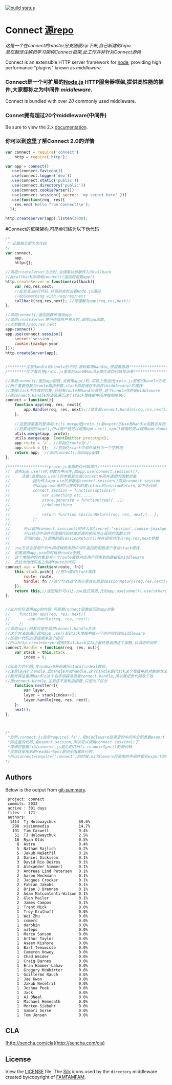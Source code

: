 [![build status](https://secure.travis-ci.org/senchalabs/connect.png)](http://travis-ci.org/senchalabs/connect)
# Connect [源repo](https://github.com/senchalabs/connect)

*这是一个在connect的master分支随便zip下来,自己新建的repo.*  
*意在翻译注解和学习架构Connect框架,此工作并非针对Connect源码*  

Connect is an extensible HTTP server framework for [node](http://nodejs.org), providing high performance "plugins" known as _middleware_.
### Connect是一个可扩展的[Node.js](http://nodejs.org) HTTP服务器框架,提供高性能的插件,大家都称之为中间件 _middleware_.  

Connect is bundled with over _20_ commonly used middleware.
### Connet拥有超过20个middleware(中间件)  

Be sure to view the 2.x [documentation](http://senchalabs.github.com/connect/).
### 你可以到[这里](http://senchalabs.github.com/connect/)了解Connect 2.0的详情  
  
```js
var connect = require('connect')
  , http = require('http');

var app = connect()
  .use(connect.favicon())
  .use(connect.logger('dev'))
  .use(connect.static('public'))
  .use(connect.directory('public'))
  .use(connect.cookieParser())
  .use(connect.session({ secret: 'my secret here' }))
  .use(function(req, res){
    res.end('Hello from Connect!\n');
  });

http.createServer(app).listen(3000);
```




#Connect的框架架构,可简单归结为以下伪代码

```js
/*
 * 此篇幅全部为伪代码
*/
var connect,
    app,
    http={};
      
//调用createServer方法时,会调用以参数传入的callback
//此callback为调用connect()返回的函数app()
http.createServer = function(callback){
    var req,res,next;
    //此处省去N行代码,好奇的自觉去看Node.js源码
    //doSomething with req/res/next
    callback(req,res,next); //可理解为app(req,res,next);
};

//调用connect()返回函数传值给app
//调用createServer等待终端用户接入时,调用app函数,
//以参数传入req,res,next
app=connect()
app.use(connect.session({
    secret:'session',
    cookie:{maxAge:year
}));
http.createServer(app);


/********注意Handle和handle的不同,源码都用handle,很混肴思路******************/
/********往下看会把proto.js里面的use和Handle简化成伪代码写出来***************/

//调用connect()返回app函数,当调用app()时,实质上是运行proto.js里面的Handle方法
//两个重要参数为route路由参数,stack则是储存中间件(middleware)的堆栈
//堆栈stack中存放的对象,分别有route和handle属性,这个handle存的是middleware
//而connect.Handle方法会遍历这个stack堆栈把中间件按顺序执行
connect = function(){
    function app(req, res, next){
        app.Handle(req, res, next);//其实是connect.Handle(req,res,next);
    };
    
    //这里很重要的是调用utils.merge把proto.js里export的use和Handle函数合并到
    //将要返回的app(),所以用户就可以调用app.use(),app()调用时可以调用app.Handle()
    utils.merge(app, proto);
    utils.merge(app, EventEmitter.prototype);
    app.route = '/'; //初始化route为'/'
    app.stack = [];  //初始化stack中间件堆栈为一个空数组
    return app;  //调用connect()返回app函数
};

/******************proto.js里面的伪代码简化:*****************************/
//  调用app.use()时,参数为中间件,如app.use(connect.session());
//     注意:这里app.use()的参数其实是connect中间件返回的函数对象
//          因为传入app.use的参数是connect.session()而非connect.session
//          所以app.use里的fn接收到的是return的sessionReturn,如下伪代码
//          connect.session = function(options){
//              var something etc.....
//              store.generate = function(req){...};
//              //doSomething
//
//              return function sessionReturn(req, res, next){...};
//          };
//        
//      所以调用connect.session()时传入如{secret:'session',cookie:{maxAge:year}}的参数,
//      可以经过中间件的逻辑代码处理后再利用闭包让返回的函数工作
//      实际Node.js调用的是sessionReturn()并在调用时传入req,res,next参数
//
//  use方法会按用户的代码逻辑顺序把中间件返回的函数逐个放进stack堆栈,
//  如果调用app.use的时候有route参数,
//  这个堆栈中的对象会有一个route属性对应用户想用到的路由和middleware
//  此处为伪代码省去判断route的代码
connect.use = function(route, fn){
    this.stack.push({ //把fn推如stack堆栈
        route: route,
        handle: fn //这个fn在这个例子里其实就是sessionReturn(req,res,next){...};
    });
    return this;//返回指针可以让.use链式调用,比如app.use(some()).use(other()).use(another())
};


//此为实际调用app的内容,可观察connect函数返回的app对象
//    function app(req, res, next){
//        app.Handle(req, res, next);
//    };
//调用app()时其实是在调用connect.Handle方法
//这个方法会遍历调用app.use()后stack堆栈中每一个用户用到的middleware
//按用户代码的逻辑顺序逐个运行
//所以http.createServer调用的Callback实际上最终是调用这个函数,以调用中间件
connect.Handle = function(req, res, out){
    var stack = this.stack,
        index = 0;

//此处为伪代码,在index=0开始遍历stack[index]数组,
//注意layer.handle,此handle非彼handle,这个handle是stack这个堆栈中的对象的方法
//我觉得这里用handle这个名字很容易混肴connect.handle,所以我把伪代码改了改
//用connect.Handle,注意这不是构造函数,只是为了区分
    function next(err){
        var layer;
        layer = stack[index++];
        layer.handle(req, res, next);
    };
    next();
};



/*
 *当然,connect.js会用require('fs'),把middleware目录里的中间件全部悉数export
 *如这里的代码,会export.session,所以可以调用connect.session()了
 *详细可查看lib/connect.js最后的几行fs.readdirSync()的源代码
 *注意这里用到的readdirSync是同步阻塞执行的,
 *所以connect=require('connect')的时候,middleware目录里的中间件都会export到connect
*/
```


## Authors

 Below is the output from [git-summary](http://github.com/visionmedia/git-extras).


     project: connect
     commits: 2033
     active : 301 days
     files  : 171
     authors: 
      1414	Tj Holowaychuk          69.6%
       298	visionmedia             14.7%
       191	Tim Caswell             9.4%
        51	TJ Holowaychuk          2.5%
        10	Ryan Olds               0.5%
         8	Astro                   0.4%
         5	Nathan Rajlich          0.2%
         5	Jakub Nešetřil          0.2%
         3	Daniel Dickison         0.1%
         3	David Rio Deiros        0.1%
         3	Alexander Simmerl       0.1%
         3	Andreas Lind Petersen   0.1%
         2	Aaron Heckmann          0.1%
         2	Jacques Crocker         0.1%
         2	Fabian Jakobs           0.1%
         2	Brian J Brennan         0.1%
         2	Adam Malcontenti-Wilson 0.1%
         2	Glen Mailer             0.1%
         2	James Campos            0.1%
         1	Trent Mick              0.0%
         1	Troy Kruthoff           0.0%
         1	Wei Zhu                 0.0%
         1	comerc                  0.0%
         1	darobin                 0.0%
         1	nateps                  0.0%
         1	Marco Sanson            0.0%
         1	Arthur Taylor           0.0%
         1	Aseem Kishore           0.0%
         1	Bart Teeuwisse          0.0%
         1	Cameron Howey           0.0%
         1	Chad Weider             0.0%
         1	Craig Barnes            0.0%
         1	Eran Hammer-Lahav       0.0%
         1	Gregory McWhirter       0.0%
         1	Guillermo Rauch         0.0%
         1	Jae Kwon                0.0%
         1	Jakub Nesetril          0.0%
         1	Joshua Peek             0.0%
         1	Jxck                    0.0%
         1	AJ ONeal                0.0%
         1	Michael Hemesath        0.0%
         1	Morten Siebuhr          0.0%
         1	Samori Gorse            0.0%
         1	Tom Jensen              0.0%



## CLA

 [http://sencha.com/cla](http://sencha.com/cla)

## License

View the [LICENSE](https://github.com/senchalabs/connect/blob/master/LICENSE) file. The [Silk](http://www.famfamfam.com/lab/icons/silk/) icons used by the `directory` middleware created by/copyright of [FAMFAMFAM](http://www.famfamfam.com/).
